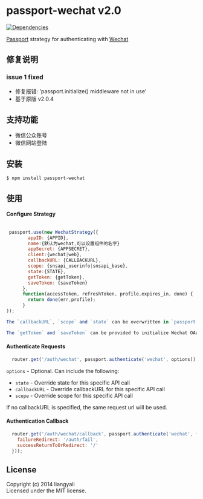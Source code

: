 # passport-wechat v2.0

[![Dependencies](https://david-dm.org/liangyali/passport-wechat.svg)](https://david-dm.org/liangyali/passport-wechat)

[Passport](http://passportjs.org/) strategy for authenticating with [Wechat](http://weixin.qq.com/)

## 修复说明
### issue 1 fixed
- 修复报错: 'passport.initialize() middleware not in use'
- 基于原版 v2.0.4

## 支持功能

* 微信公众账号
* 微信网站登陆

## 安装

    $ npm install passport-wechat

## 使用
#### Configure  Strategy

```js

 passport.use(new WechatStrategy({
        appID: {APPID},
        name:{默认为wechat,可以设置组件的名字}
        appSecret: {APPSECRET},
        client:{wechat|web},
        callbackURL: {CALLBACKURL},
        scope: {snsapi_userinfo|snsapi_base},
        state:{STATE},
        getToken: {getToken},
        saveToken: {saveToken}
      },
      function(accessToken, refreshToken, profile,expires_in, done) {
        return done(err,profile);
      }
));

The `callbackURL`, `scope` and `state` can be overwritten in `passport.authenticate` middleware.

The `getToken` and `saveToken` can be provided to initialize Wechat OAuth instance.

```

#### Authenticate Requests

```js
  router.get('/auth/wechat', passport.authenticate('wechat', options));
```
`options` - Optional. Can include the following:
* `state` - Override state for this specific API call
* `callbackURL` - Override callbackURL for this specific API call
* `scope` - Override scope for this specific API call

If no callbackURL is specified, the same request url will be used.

#### Authentication Callback

```js
  router.get('/auth/wechat/callback', passport.authenticate('wechat', {
    failureRedirect: '/auth/fail',
    successReturnToOrRedirect: '/'
  }));
```

## License

Copyright (c) 2014 liangyali  
Licensed under the MIT license.
